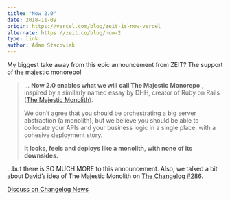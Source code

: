 ```yaml
---
title: "Now 2.0"
date: 2018-11-09
origin: https://vercel.com/blog/zeit-is-now-vercel
alternate: https://zeit.co/blog/now-2
type: link
author: Adam Stacoviak
---
```


My biggest take away from this epic announcement from ZEIT? The support of the majestic monorepo!

> … **Now 2.0 enables what we will call The Majestic Monorepo** , inspired by a similarly named essay by DHH, creator of Ruby on Rails ([The Majestic Monolith](https://m.signalvnoise.com/the-majestic-monolith-29166d022228)).
> 
> We don’t agree that you should be orchestrating a big server abstraction (a monolith), but we believe you should be able to collocate your APIs and your business logic in a single place, with a cohesive deployment story.
> 
> **It looks, feels and deploys like a monolith, with none of its downsides.**

…but there is SO MUCH MORE to this announcement. Also, we talked a bit about David’s idea of The Majestic Monolith on [The Changelog #286](https://changelog.com/podcast/286).

[Discuss on Changelog News](https://changelog.com/news/YXbP)

